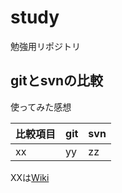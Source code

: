 # study
勉強用リポジトリ

## gitとsvnの比較

使ってみた感想

比較項目|git|svn
--|--|--
xx|yy|zz


XXは[Wiki](https://github.com/mtaketani113/study/wiki)

